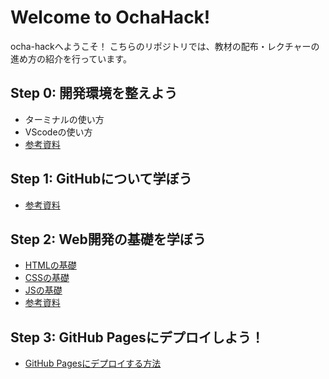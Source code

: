 # Welcome to OchaHack!

ocha-hackへようこそ！
こちらのリポジトリでは、教材の配布・レクチャーの進め方の紹介を行っています。

## Step 0: 開発環境を整えよう

 - ターミナルの使い方
 - VScodeの使い方
 - [参考資料]()

## Step 1: GitHubについて学ぼう

 - [参考資料](https://drive.google.com/drive/folders/15dWBDJGkc0U4wQy00PPzLNgSDtTK3E9P)

## Step 2: Web開発の基礎を学ぼう

 - [HTMLの基礎](https://github.com/WomensCommunity/Tutorial_of_ochahack/blob/main/index.html)
 - [CSSの基礎](https://github.com/WomensCommunity/Tutorial_of_ochahack/blob/main/style.css)
 - [JSの基礎](https://docs.google.com/document/d/1nBmmuf0vqrvmULWNNLttd7ojMiLdySN32AdohYuUzeA/edit#heading=h.vfdplrkp0ds5)
 - [参考資料](https://docs.google.com/document/d/1L3zZG_ozfBFJosnrp8eKPyV7hSlwssJLdyGXiIPkXVE/edit?usp=sharing)
 
## Step 3: GitHub Pagesにデプロイしよう！

 - [GitHub Pagesにデプロイする方法](https://docs.google.com/document/d/1FSDN_pIgZB0fThoLOrqcmh2IU9PrcZY70lvxlzahwWM/edit)
